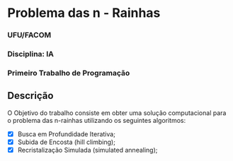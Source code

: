 # Problema das n - Rainhas

### UFU/FACOM
### Disciplina: IA
### Primeiro Trabalho de Programação
## Descrição
O Objetivo do trabalho consiste em obter uma solução computacional para o problema
das n-rainhas utilizando os seguintes algoritmos:
- [x] Busca em Profundidade Iterativa;
- [x] Subida de Encosta (hill climbing);
- [x] Recristalização Simulada (simulated annealing);
